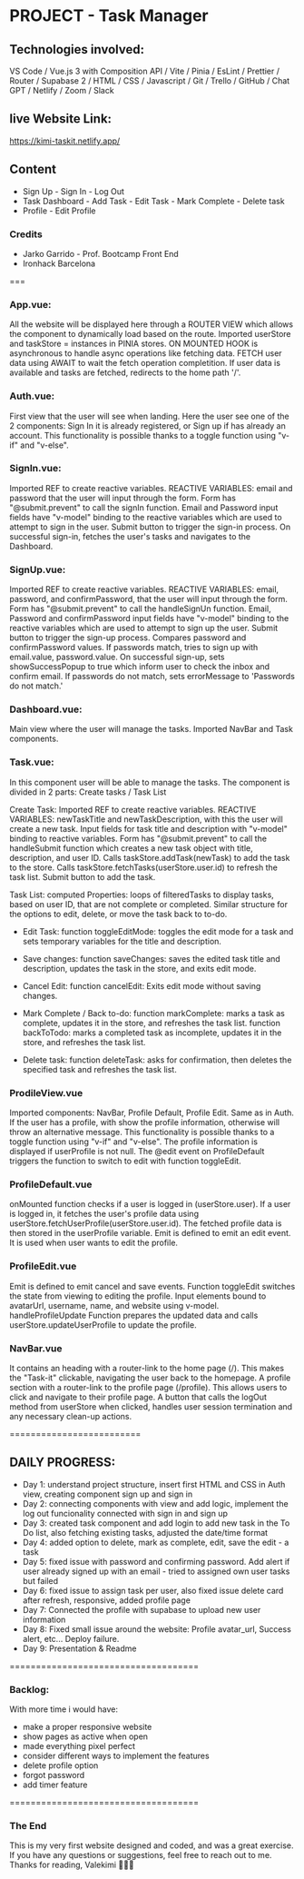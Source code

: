 # PROJECT - Task Manager

## Technologies involved:

VS Code / Vue.js 3 with Composition API / Vite / Pinia / EsLint / Prettier / Router / Supabase 2 / HTML / CSS / Javascript / Git / Trello / GitHub / Chat GPT / Netlify / Zoom / Slack

## live Website Link:

https://kimi-taskit.netlify.app/

## Content

- Sign Up - Sign In - Log Out
- Task Dashboard - Add Task - Edit Task - Mark Complete - Delete task
- Profile - Edit Profile

### Credits

- Jarko Garrido - Prof. Bootcamp Front End
- Ironhack Barcelona

===

### App.vue:

All the website will be displayed here through a ROUTER VIEW which allows the component to dynamically load based on the route.
Imported userStore and taskStore = instances in PINIA stores.
ON MOUNTED HOOK is asynchronous to handle async operations like fetching data.
FETCH user data using AWAIT to wait the fetch operation completition.
If user data is available and tasks are fetched, redirects to the home path '/'.


### Auth.vue:

First view that the user will see when landing. Here the user see one of the 2 components: Sign In it is already registered, or Sign up if has already an account. This functionality is possible thanks to a toggle function using "v-if" and "v-else".


### SignIn.vue:

Imported REF to create reactive variables.
REACTIVE VARIABLES: email and password that the user will input through the form.
Form has "@submit.prevent" to call the signIn function.
Email and Password input fields have "v-model" binding to the reactive variables which are used to attempt to sign in the user.
Submit button to trigger the sign-in process.
On successful sign-in, fetches the user's tasks and navigates to the Dashboard.


### SignUp.vue:

Imported REF to create reactive variables.
REACTIVE VARIABLES: email, password, and confirmPassword, that the user will input through the form.
Form has "@submit.prevent" to call the handleSignUn function.
Email, Password and confirmPassword input fields have "v-model" binding to the reactive variables which are used to attempt to sign up the user.
Submit button to trigger the sign-up process.
Compares password and confirmPassword values. If passwords match, tries to sign up with email.value, password.value.
On successful sign-up, sets showSuccessPopup to true which inform user to check the inbox and confirm email.
If passwords do not match, sets errorMessage to 'Passwords do not match.'


### Dashboard.vue:

Main view where the user will manage the tasks.
Imported NavBar and Task components.


### Task.vue:

In this component user will be able to manage the tasks.
The component is divided in 2 parts: Create tasks / Task List

Create Task:
Imported REF to create reactive variables.
REACTIVE VARIABLES: newTaskTitle and newTaskDescription, with this the user will create a new task.
Input fields for task title and description with "v-model" binding to reactive variables.
Form has "@submit.prevent" to call the handleSubmit function which creates a new task object with title, description, and user ID. Calls taskStore.addTask(newTask) to add the task to the store. Calls taskStore.fetchTasks(userStore.user.id) to refresh the task list.
Submit button to add the task.

Task List:
computed Properties: loops of filteredTasks to display tasks, based on user ID, that are not complete or completed.
Similar structure for the options to edit, delete, or move the task back to to-do.

- Edit Task:
function toggleEditMode: toggles the edit mode for a task and sets temporary variables for the title and description.

- Save changes:
function saveChanges: saves the edited task title and description, updates the task in the store, and exits edit mode.

- Cancel Edit:
function cancelEdit: Exits edit mode without saving changes.

- Mark Complete / Back to-do:
function markComplete: marks a task as complete, updates it in the store, and refreshes the task list.
function backToTodo: marks a completed task as incomplete, updates it in the store, and refreshes the task list.

- Delete task:
function deleteTask: asks for confirmation, then deletes the specified task and refreshes the task list.


### ProdileView.vue

Imported components: NavBar, Profile Default, Profile Edit.
Same as in Auth. If the user has a profile, with show the profile information, otherwise will throw an alternative message. This functionality is possible thanks to a toggle function using "v-if" and "v-else". The profile information is displayed if userProfile is not null.
The @edit event on ProfileDefault triggers the function to switch to edit with function toggleEdit.

### ProfileDefault.vue

onMounted function checks if a user is logged in (userStore.user).
If a user is logged in, it fetches the user's profile data using userStore.fetchUserProfile(userStore.user.id).
The fetched profile data is then stored in the userProfile variable.
Emit is defined to emit an edit event. It is used when user wants to edit the profile.

### ProfileEdit.vue

Emit is defined to emit cancel and save events. 
Function toggleEdit switches the state from viewing to editing the profile.
Input elements bound to avatarUrl, username, name, and website using v-model.
handleProfileUpdate Function prepares the updated data and calls userStore.updateUserProfile to update the profile.

### NavBar.vue

It contains an heading with a router-link to the home page (/). This makes the "Task-it" clickable, navigating the user back to the homepage.
A profile section with a router-link to the profile page (/profile). This allows users to click and navigate to their profile page.
A button that calls the logOut method from userStore when clicked, handles user session termination and any necessary clean-up actions.

=========================

## DAILY PROGRESS:

- Day 1: understand project structure, insert first HTML and CSS in Auth view, creating component sign up and sign in
- Day 2: connecting components with view and add logic, implement the log out funcionality connected with sign in and sign up
- Day 3: created task component and add login to add new task in the To Do list, also fetching existing tasks, adjusted the date/time format
- Day 4: added option to delete, mark as complete, edit, save the edit - a task
- Day 5: fixed issue with password and confirming password. Add alert if user already signed up with an email - tried to assigned own user tasks but failed
- Day 6: fixed issue to assign task per user, also fixed issue delete card after refresh, responsive, added profile page
- Day 7: Connected the profile with supabase to upload new user information 
- Day 8: Fixed small issue around the website: Profile avatar_url, Success alert, etc... Deploy failure.
- Day 9: Presentation & Readme

====================================

### Backlog:

With more time i would have:
- make a proper responsive website
- show pages as active when open
- made everything pixel perfect
- consider different ways to implement the features
- delete profile option
- forgot password
- add timer feature

====================================

### The End

This is my very first website designed and coded, and was a great exercise. If you have any questions or suggestions, feel free to reach out to me. Thanks for reading, Valekimi 🙆🏻‍♀️